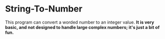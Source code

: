 # String-To-Number

This program can convert a worded number to an integer value. 
**It is very basic, and not designed to handle large complex numbers; it's just a bit of fun.**
